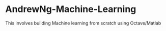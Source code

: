 # AndrewNg-Machine-Learning
This involves building Machine learning from scratch using Octave/Matlab
